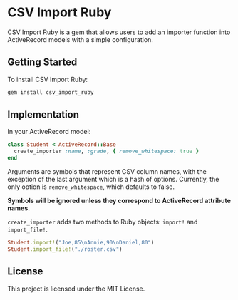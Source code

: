 # CSV Import Ruby

CSV Import Ruby is a gem that allows users to add an importer function into ActiveRecord models with a simple configuration.

## Getting Started

To install CSV Import Ruby:

```ruby
gem install csv_import_ruby
```

## Implementation

In your ActiveRecord model:

```ruby
class Student < ActiveRecord::Base
  create_importer :name, :grade, { remove_whitespace: true }
end
```

Arguments are symbols that represent CSV column names, with the exception of the last argument which is a hash of options. Currently, the only option is `remove_whitespace`, which defaults to false.

**Symbols will be ignored unless they correspond to ActiveRecord attribute names.**

`create_importer` adds two methods to Ruby objects: `import!` and `import_file!`.

```ruby
Student.import!("Joe,85\nAnnie,90\nDaniel,80")
Student.import_file!("./roster.csv")
```

## License

This project is licensed under the MIT License.
